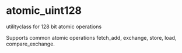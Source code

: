 # atomic_uint128
 utilityclass for 128 bit atomic operations


Supports common atomic operations fetch_add, exchange, store, load, compare_exchange.
